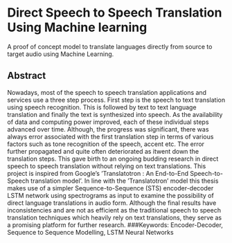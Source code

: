 # Direct Speech to Speech Translation Using Machine learning
A proof of concept model to translate languages directly from source to target audio using Machine Learning. 

## Abstract
Nowadays, most of the speech to speech translation applications and services
use a three step process. First step is the speech to text translation using speech
recognition. This is followed by text to text language translation and finally the text
is synthesized into speech. As the availability of data and computing power improved,
each of these individual steps advanced over time. Although, the progress
was significant, there was always error associated with the first translation step in
terms of various factors such as tone recognition of the speech, accent etc. The error
further propagated and quite often deteriorated as itwent down the translation steps.
This gave birth to an ongoing budding research in direct speech to speech translation
without relying on text translations. This project is inspired from Google’s
’Translatotron : An End-to-End Speech-to-Speech translation model’. In line with
the ’Translatotron’ model this thesis makes use of a simpler Sequence-to-Sequence
(STS) encoder-decoder LSTM network using spectrograms as input to examine the
possibility of direct language translations in audio form. Although the final results
have inconsistencies and are not as efficient as the traditional speech to speech translation
techniques which heavily rely on text translations, they serve as a promising
platform for further research.
###Keywords: Encoder-Decoder, Sequence to Sequence Modelling, LSTM Neural
Networks
